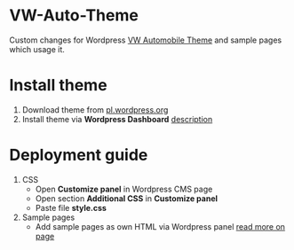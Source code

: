 # VW-Auto-Theme
Custom changes for Wordpress [VW Automobile Theme](https://www.vwthemes.com/themes/automobile-wordpress-theme/) and sample pages which usage it.

# Install theme
1. Download theme from [pl.wordpress.org](https://pl.wordpress.org/themes/vw-automobile-lite/) 
2. Install theme via **Wordpress Dashboard** [description](https://www.namecheap.com/wordpress/wordpress-how-to-install-wordpress-themes/)

# Deployment guide
1. CSS
    - Open **Customize panel** in Wordpress CMS page
    - Open section **Additional CSS** in **Customize panel**
    - Paste file **style.css**
2. Sample pages
    - Add sample pages as own HTML via Wordpress panel  [read more on page](https://html-online.com/articles/how-to-add-custom-html-wordpress/)

